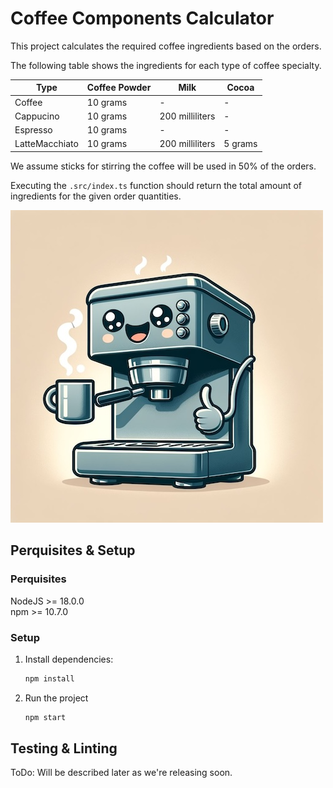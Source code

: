 # Coffee Components Calculator

This project calculates the required coffee ingredients based on the orders.

The following table shows the ingredients for each type of coffee specialty.

| Type           | Coffee Powder | Milk            | Cocoa   |
| -------------- | ------------- | --------------- | ------- |
| Coffee         | 10 grams      | -               | -       |
| Cappucino      | 10 grams      | 200 milliliters | -       |
| Espresso       | 10 grams      | -               | -       |
| LatteMacchiato | 10 grams      | 200 milliliters | 5 grams |

We assume sticks for stirring the coffee will be used in 50% of the orders.

Executing the `.src/index.ts` function should return the total amount of ingredients for the given order quantities.

![Coffee-Machine](./doc/coffee-machine.jpeg)

## Perquisites & Setup

### Perquisites

NodeJS >= 18.0.0\
npm >= 10.7.0

### Setup

1. Install dependencies:
   ```bash
   npm install
   ```
2. Run the project
   ```bash
   npm start
   ```

## Testing & Linting

ToDo: Will be described later as we're releasing soon.
